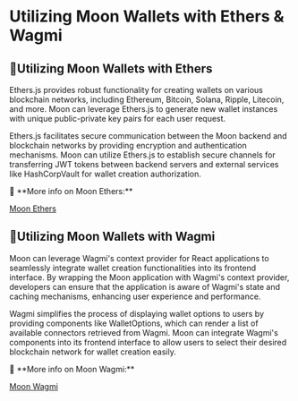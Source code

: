 # Utilizing Moon Wallets with Ethers & Wagmi

## 🌙Utilizing Moon Wallets with Ethers

Ethers.js provides robust functionality for creating wallets on various blockchain networks, including Ethereum, Bitcoin, Solana, Ripple, Litecoin, and more. Moon can leverage Ethers.js to generate new wallet instances with unique public-private key pairs for each user request.

Ethers.js facilitates secure communication between the Moon backend and blockchain networks by providing encryption and authentication mechanisms. Moon can utilize Ethers.js to establish secure channels for transferring JWT tokens between backend servers and external services like HashCorpVault for wallet creation authorization.

<aside>
👀 **More info on Moon Ethers:**

[Moon Ethers](../Additional%20Moon%20packages%207ca327c0bb2846d88b8ba5bc6caeaead/Moon%20Ethers%20f381fbf881c647e1aab3d43fb4ad0600.md)

</aside>

## 🌙Utilizing Moon Wallets with Wagmi

Moon can leverage Wagmi's context provider for React applications to seamlessly integrate wallet creation functionalities into its frontend interface. By wrapping the Moon application with Wagmi's context provider, developers can ensure that the application is aware of Wagmi's state and caching mechanisms, enhancing user experience and performance.

Wagmi simplifies the process of displaying wallet options to users by providing components like WalletOptions, which can render a list of available connectors retrieved from Wagmi. Moon can integrate Wagmi's components into its frontend interface to allow users to select their desired blockchain network for wallet creation easily.

<aside>
👀 **More info on Moon Wagmi:**

[Moon Wagmi](../Additional%20Moon%20packages%207ca327c0bb2846d88b8ba5bc6caeaead/Moon%20Wagmi%203d44fd4699594c2397129482dc52589f.md)

</aside>